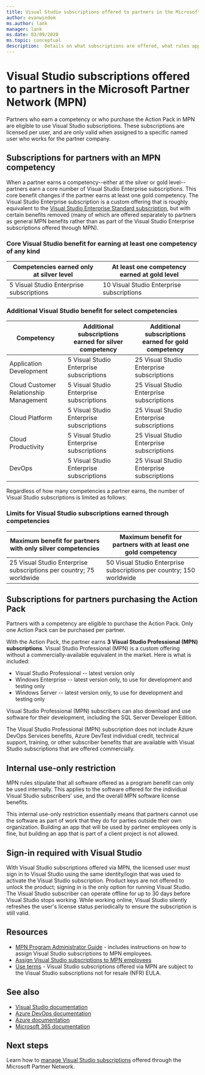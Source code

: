 ```yaml
---
title: Visual Studio subscriptions offered to partners in the Microsoft Partner Network (MPN)
author: evanwindom
ms.author: lank
manager: lank
ms.date: 03/09/2020
ms.topic: conceptual
description:  Details on what subscriptions are offered, what rules apply, and how many subscriptions are offered in MPN.
---
```

# Visual Studio subscriptions offered to partners in the Microsoft Partner Network (MPN)

Partners who earn a competency or who purchase the Action Pack in MPN are eligible to use Visual Studio subscriptions. These subscriptions are licensed per user, and are only valid when assigned to a specific named user who works for the partner company.

## Subscriptions for partners with an MPN competency

When a partner earns a competency--either at the silver or gold level--partners earn a core number of Visual Studio Enterprise subscriptions. This core benefit changes if the partner earns at least one gold competency. The Visual Studio Enterprise subscription is a custom offering that is roughly equivalent to the [Visual Studio Enterprise Standard subscription](https://visualstudio.microsoft.com/vs/pricing/),
but with certain benefits removed (many of which are offered separately to partners as general MPN benefits rather than as part of the Visual Studio Enterprise subscriptions offered through MPN).

### Core Visual Studio benefit for earning at least one competency of any kind

| Competencies earned only at silver level               | At least one competency earned at gold level   |
|------------------------------------------------------------|----------------------------------------------------|
| 5 Visual Studio Enterprise subscriptions                   | 10 Visual Studio Enterprise subscriptions          |

### Additional Visual Studio benefit for select competencies

| Competency                                  | Additional subscriptions earned for **silver** competency | Additional subscriptions earned for **gold** competency |
|---------------------------------------------|-----------------------------------------------------------|---------------------------------------------------------|
| Application Development                     | 5 Visual Studio Enterprise subscriptions                  | 25 Visual Studio Enterprise subscriptions               |
| Cloud Customer Relationship Management      | 5 Visual Studio Enterprise subscriptions                  | 25 Visual Studio Enterprise subscriptions               |
| Cloud Platform                              | 5 Visual Studio Enterprise subscriptions                  | 25 Visual Studio Enterprise subscriptions               |
| Cloud Productivity                          | 5 Visual Studio Enterprise subscriptions                  | 25 Visual Studio Enterprise subscriptions               |
| DevOps                                      | 5 Visual Studio Enterprise subscriptions                  | 25 Visual Studio Enterprise subscriptions                |

Regardless of how many competencies a partner earns, the number of Visual Studio subscriptions is limited as follows:

### Limits for Visual Studio subscriptions earned through competencies

| Maximum benefit for partners with only silver competencies                   | Maximum benefit for partners with at least one gold competency               |
|------------------------------------------------------------------------------|------------------------------------------------------------------------------|
| 25 Visual Studio Enterprise subscriptions per country; 75 worldwide          | 50 Visual Studio Enterprise subscriptions per country; 150 worldwide         |

## Subscriptions for partners purchasing the Action Pack

Partners with a competency are eligible to purchase the Action Pack. Only one Action Pack can be purchased per partner.

With the Action Pack, the partner earns **3 Visual Studio Professional (MPN) subscriptions**. Visual Studio Professional (MPN) is a custom offering without a commercially-available equivalent in the market. Here is what is included:

- Visual Studio Professional -- latest version only
- Windows Enterprise -- latest version only, to use for development and testing only
- Windows Server -- latest version only, to use for development and testing only

Visual Studio Professional (MPN) subscribers can also download and use software for their development, including the SQL Server Developer Edition.

The Visual Studio Professional (MPN) subscription does not include Azure DevOps Services benefits, Azure DevTest individual credit, technical support, training, or other subscriber benefits that are available with Visual Studio subscriptions that are offered commercially.

## Internal use-only restriction

MPN rules stipulate that all software offered as a program benefit can only be used internally. This applies to the software offered for the individual Visual Studio subscribers' use, and the overall MPN software license benefits.

This internal use-only restriction essentially means that partners cannot use the software as part of work that they do for parties outside their own organization. Building an app that will be used by partner employees only is fine, but building an app that is part of a client project is not allowed.

## Sign-in required with Visual Studio

With Visual Studio subscriptions offered via MPN, the licensed user must sign in to Visual Studio using the same identity/login that was used to activate the Visual Studio subscription. Product keys are not offered to unlock the product; signing in is the only option for running Visual Studio. The Visual Studio subscriber can operate offline for up to 30 days before Visual Studio stops working. While working online, Visual Studio silently refreshes the user's license status periodically to ensure the subscription is still valid.

## Resources

- [MPN Program Administrator Guide](https://assets.microsoft.com/en-us/Program-Administrator-Guide-to-Software-and-Online-Services-Benefits_1.pdf) - includes instructions on how to assign Visual Studio subscriptions to MPN employees.
- [Assign Visual Studio subscriptions to MPN employees](manage-mpn-subscriptions.md)
- [Use terms](https://www.microsoft.com/useterms/) - Visual Studio subscriptions offered via MPN are subject to the Visual Studio subscriptions not for resale (NFR) EULA.


## See also
- [Visual Studio documentation](https://docs.microsoft.com/visualstudio/)
- [Azure DevOps documentation](https://docs.microsoft.com/azure/devops/)
- [Azure documentation](https://docs.microsoft.com/azure/)
- [Microsoft 365 documentation](https://docs.microsoft.com/microsoft-365/)

## Next steps

Learn how to [manage Visual Studio subscriptions](manage-mpn-subscriptions.md) offered through the Microsoft Partner Network.
